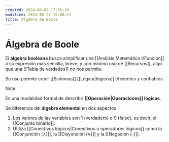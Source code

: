 ```yaml
---
created: 2024-06-05 17:55:39
modified: 2024-08-27 19:00:11
title: Álgebra de Boole
---
```


# Álgebra de Boole

El **álgebra booleana** busca simplificar una [[Análisis Matemático I/Función]] a su expresión más sencilla, breve, y con mínimo uso de [[Recursos]], algo que una [[Tabla de verdades]] no nos permite.

Su uso permite crear [[Sistemas]] [[Lógica|lógicos]] eficientes y confiables.

> [!note]
> Es una modalidad formal de describir **[[Operación|Operaciones]] lógicas**.

Se diferencia del **álgebra elemental** en dos aspectos:

1. Los valores de las variables son $1$ (verdadero) o $0$ (falso), es decir, el [[Conjunto binario]].
2. Utiliza [[Conectivos lógicos|Conectivos u operadores lógicos]] como la [[Conjunción (∧)]], la [[Disyunción (∨)]] y la [[Negación (-)]].
